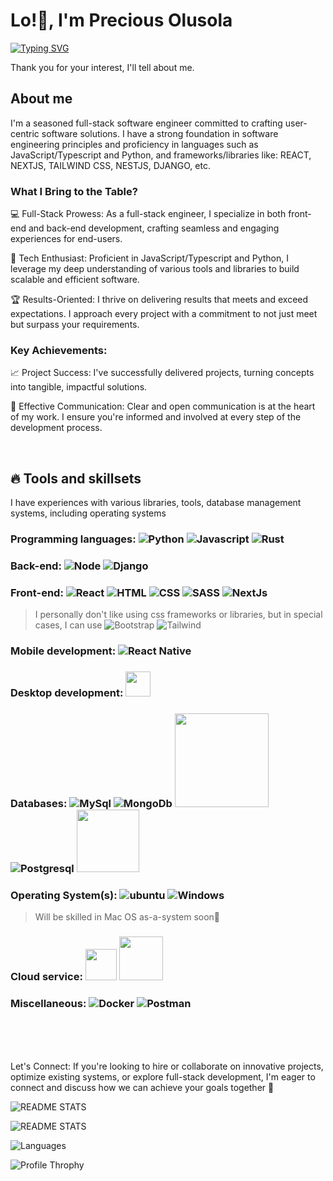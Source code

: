 # Lo!👋, I'm Precious Olusola

[![Typing SVG](https://readme-typing-svg.herokuapp.com?font=Fira+Code&pause=1000&center=true&vCenter=true&width=435&lines=I+am+codepraycode;A+web+developer;A+mobile+app+developer;A+desktop+app+developer;An+evolving+software+engineer)](https://git.io/typing-svg)

Thank you for your interest, I'll tell about me.

## About me

I'm a seasoned full-stack software engineer committed to crafting user-centric software solutions. I have a strong foundation in software engineering principles and proficiency in languages such as JavaScript/Typescript and Python, and frameworks/libraries like: REACT, NEXTJS, TAILWIND CSS, NESTJS, DJANGO, etc.

### What I Bring to the Table?

💻 Full-Stack Prowess: As a full-stack engineer, I specialize in both front-end and back-end development, crafting seamless and engaging experiences for end-users.

🚀 Tech Enthusiast: Proficient in JavaScript/Typescript and Python, I leverage my deep understanding of various tools and libraries to build scalable and efficient software.

🏆 Results-Oriented: I thrive on delivering results that meets and exceed expectations. I approach every project with a commitment to not just meet but surpass your requirements.

### Key Achievements:

📈 Project Success: I've successfully delivered projects, turning concepts into tangible, impactful solutions.

📧 Effective Communication: Clear and open communication is at the heart of my work. I ensure you're informed and involved at every step of the development process.


<br/>

## 🔥 Tools and skillsets

I have experiences with various libraries, tools, database management systems, including operating systems

 ### Programming languages: ![Python](https://img.icons8.com/color/40/python.png) ![Javascript](https://img.icons8.com/color/40/javascript.png) ![Rust](https://img.icons8.com/color/40/rust-programming-language.png)

### Back-end: ![Node](https://img.icons8.com/color/40/nodejs.png) ![Django](https://img.icons8.com/color/40/django.png)

### Front-end: ![React](https://img.icons8.com/office/40/react.png) ![HTML](https://img.icons8.com/color/48/000000/html-5.png) ![CSS](https://img.icons8.com/color/48/000000/css3.png) ![SASS](https://img.icons8.com/color/48/000000/sass.png) ![NextJs](https://img.icons8.com/color/48/nextjs.png)
> I personally don't like using css frameworks or libraries, but in special cases, I can use ![Bootstrap](https://img.icons8.com/color/48/null/bootstrap.png) ![Tailwind](https://img.icons8.com/color/48/tailwindcss.png)
  
### Mobile development: ![React Native](https://img.icons8.com/color/35/000000/react-native.png)
  

### Desktop development: <img src="https://cdn.worldvectorlogo.com/logos/electron-1.svg" width="40"/>

### Databases: ![MySql](https://img.icons8.com/fluency/58/mysql-logo.png) ![MongoDb](https://img.icons8.com/color/48/mongodb.png) <img src="https://camo.githubusercontent.com/40d3fd9ebc404d87d9911183f4f86fcf1d60a022e3389e1661c675b558142d26/687474703a2f2f692e696d6775722e636f6d2f394f31784846622e706e67" width="150"/> ![Postgresql](https://img.icons8.com/color/48/postgreesql.png) <img src="https://upload.wikimedia.org/wikipedia/commons/thumb/3/38/SQLite370.svg/382px-SQLite370.svg.png" width="100"/>

### Operating System(s): ![ubuntu](https://img.icons8.com/external-those-icons-flat-those-icons/40/external-Linux-logos-and-brands-those-icons-flat-those-icons.png) ![Windows](https://img.icons8.com/color/48/windows-10.png)
> Will be skilled in Mac OS as-a-system soon:eyes:

### Cloud service: <img src="https://www.nobox.cloud/logo.svg" width="50"/> <img src="https://upload.wikimedia.org/wikipedia/commons/thumb/f/ff/DigitalOcean_logo.svg/512px-DigitalOcean_logo.svg.png" width="70"/> 


### Miscellaneous: ![Docker](https://img.icons8.com/color/58/docker.png) ![Postman](https://img.icons8.com/external-tal-revivo-color-tal-revivo/50/external-postman-is-the-only-complete-api-development-environment-logo-color-tal-revivo.png)




<br/> <br/> <br/>


Let's Connect:
If you're looking to hire or collaborate on innovative projects, optimize existing systems, or explore full-stack development, I'm eager to connect and discuss how we can achieve your goals together 🚀


![README STATS](https://github-readme-stats.vercel.app/api?username=codepraycode&count_private=true&show_icons=true&theme=radical)

![README STATS](https://github-readme-streak-stats.herokuapp.com/?user=codepraycode&theme=react&border=61dafb)

![Languages](https://github-readme-stats.vercel.app/api/top-langs/?username=codepraycode&layout=compact&theme=aura&langs_count=9)

![Profile Throphy](https://github-profile-trophy.vercel.app/?username=codepraycode&theme=tokyonight&no-frame=true&row=1&&margin-w=30&no-bg=false)
